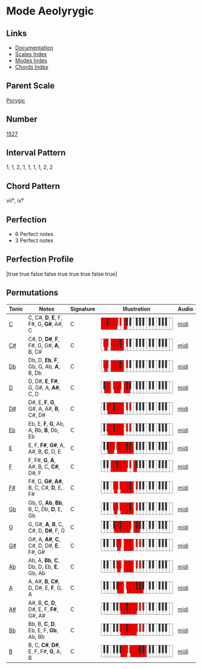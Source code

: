 # Mode Aeolyrygic

## Links

- [Documentation](README.md)
- [Scales Index](Scales.md)
- [Modes Index](Modes.md)
- [Chords Index](Chords.md)

## Parent Scale

[Porygic](ScalePorygic.md)

## Number

[1527](https://ianring.com/musictheory/scales/1527)

## Interval Pattern

1, 1, 2, 1, 1, 1, 1, 2, 2

## Chord Pattern

vii⁰, ix⁰

## Perfection

- 6 Perfect notes
- 3 Perfect notes

## Perfection Profile

[true true false false true true true false true]

## Permutations

| Tonic | Notes | Signature | Illustration | Audio |
|-------|-------|-----------|--------------|-------|
| [C](ModeCNaturalAeolyrygic.md) | C, C#, **D**, **E**, F, F#, G, **G#**, A#, C | C | ![CNaturalAeolyrygic](ModeCNaturalAeolyrygic.png) | [midi](https://github.com/edipermadi/music/blob/main/docs/ModeCNaturalAeolyrygic.mid?raw=true) |
| [C#](ModeCSharpAeolyrygic.md) | C#, D, **D#**, **F**, F#, G, G#, **A**, B, C# | C | ![CSharpAeolyrygic](ModeCSharpAeolyrygic.png) | [midi](https://github.com/edipermadi/music/blob/main/docs/ModeCSharpAeolyrygic.mid?raw=true) |
| [Db](ModeDFlatAeolyrygic.md) | Db, D, **Eb**, **F**, Gb, G, Ab, **A**, B, Db | C | ![DFlatAeolyrygic](ModeDFlatAeolyrygic.png) | [midi](https://github.com/edipermadi/music/blob/main/docs/ModeDFlatAeolyrygic.mid?raw=true) |
| [D](ModeDNaturalAeolyrygic.md) | D, D#, **E**, **F#**, G, G#, A, **A#**, C, D | C | ![DNaturalAeolyrygic](ModeDNaturalAeolyrygic.png) | [midi](https://github.com/edipermadi/music/blob/main/docs/ModeDNaturalAeolyrygic.mid?raw=true) |
| [D#](ModeDSharpAeolyrygic.md) | D#, E, **F**, **G**, G#, A, A#, **B**, C#, D# | C | ![DSharpAeolyrygic](ModeDSharpAeolyrygic.png) | [midi](https://github.com/edipermadi/music/blob/main/docs/ModeDSharpAeolyrygic.mid?raw=true) |
| [Eb](ModeEFlatAeolyrygic.md) | Eb, E, **F**, **G**, Ab, A, Bb, **B**, Db, Eb | C | ![EFlatAeolyrygic](ModeEFlatAeolyrygic.png) | [midi](https://github.com/edipermadi/music/blob/main/docs/ModeEFlatAeolyrygic.mid?raw=true) |
| [E](ModeENaturalAeolyrygic.md) | E, F, **F#**, **G#**, A, A#, B, **C**, D, E | C | ![ENaturalAeolyrygic](ModeENaturalAeolyrygic.png) | [midi](https://github.com/edipermadi/music/blob/main/docs/ModeENaturalAeolyrygic.mid?raw=true) |
| [F](ModeFNaturalAeolyrygic.md) | F, F#, **G**, **A**, A#, B, C, **C#**, D#, F | C | ![FNaturalAeolyrygic](ModeFNaturalAeolyrygic.png) | [midi](https://github.com/edipermadi/music/blob/main/docs/ModeFNaturalAeolyrygic.mid?raw=true) |
| [F#](ModeFSharpAeolyrygic.md) | F#, G, **G#**, **A#**, B, C, C#, **D**, E, F# | C | ![FSharpAeolyrygic](ModeFSharpAeolyrygic.png) | [midi](https://github.com/edipermadi/music/blob/main/docs/ModeFSharpAeolyrygic.mid?raw=true) |
| [Gb](ModeGFlatAeolyrygic.md) | Gb, G, **Ab**, **Bb**, B, C, Db, **D**, E, Gb | C | ![GFlatAeolyrygic](ModeGFlatAeolyrygic.png) | [midi](https://github.com/edipermadi/music/blob/main/docs/ModeGFlatAeolyrygic.mid?raw=true) |
| [G](ModeGNaturalAeolyrygic.md) | G, G#, **A**, **B**, C, C#, D, **D#**, F, G | C | ![GNaturalAeolyrygic](ModeGNaturalAeolyrygic.png) | [midi](https://github.com/edipermadi/music/blob/main/docs/ModeGNaturalAeolyrygic.mid?raw=true) |
| [G#](ModeGSharpAeolyrygic.md) | G#, A, **A#**, **C**, C#, D, D#, **E**, F#, G# | C | ![GSharpAeolyrygic](ModeGSharpAeolyrygic.png) | [midi](https://github.com/edipermadi/music/blob/main/docs/ModeGSharpAeolyrygic.mid?raw=true) |
| [Ab](ModeAFlatAeolyrygic.md) | Ab, A, **Bb**, **C**, Db, D, Eb, **E**, Gb, Ab | C | ![AFlatAeolyrygic](ModeAFlatAeolyrygic.png) | [midi](https://github.com/edipermadi/music/blob/main/docs/ModeAFlatAeolyrygic.mid?raw=true) |
| [A](ModeANaturalAeolyrygic.md) | A, A#, **B**, **C#**, D, D#, E, **F**, G, A | C | ![ANaturalAeolyrygic](ModeANaturalAeolyrygic.png) | [midi](https://github.com/edipermadi/music/blob/main/docs/ModeANaturalAeolyrygic.mid?raw=true) |
| [A#](ModeASharpAeolyrygic.md) | A#, B, **C**, **D**, D#, E, F, **F#**, G#, A# | C | ![ASharpAeolyrygic](ModeASharpAeolyrygic.png) | [midi](https://github.com/edipermadi/music/blob/main/docs/ModeASharpAeolyrygic.mid?raw=true) |
| [Bb](ModeBFlatAeolyrygic.md) | Bb, B, **C**, **D**, Eb, E, F, **Gb**, Ab, Bb | C | ![BFlatAeolyrygic](ModeBFlatAeolyrygic.png) | [midi](https://github.com/edipermadi/music/blob/main/docs/ModeBFlatAeolyrygic.mid?raw=true) |
| [B](ModeBNaturalAeolyrygic.md) | B, C, **C#**, **D#**, E, F, F#, **G**, A, B | C | ![BNaturalAeolyrygic](ModeBNaturalAeolyrygic.png) | [midi](https://github.com/edipermadi/music/blob/main/docs/ModeBNaturalAeolyrygic.mid?raw=true) |
